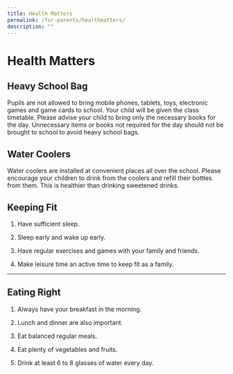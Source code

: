 ```yaml
---
title: Health Matters
permalink: /for-parents/healthmatters/
description: ""
---
```


Health Matters
==============

**Heavy School Bag**
--------------------

Pupils are not allowed to bring mobile phones, tablets, toys, electronic games and game cards to school. Your child will be given the class timetable. Please advise your child to bring only the necessary books for the day. Unnecessary items or books not required for the day should not be brought to school to avoid heavy school bags.

  

**Water Coolers**
-----------------

Water coolers are installed at convenient places all over the school. Please encourage your children to drink from the coolers and refill their bottles from them. This is healthier than drinking sweetened drinks.

  

**Keeping Fit**
---------------

1.  Have sufficient sleep.
    
2.  Sleep early and wake up early.
    
3.  Have regular exercises and games with your family and friends.
    
4.  Make leisure time an active time to keep fit as a family.
    

  

---

**Eating Right**
----------------

1.  Always have your breakfast in the morning.
    
2.  Lunch and dinner are also important.
    
3.  Eat balanced regular meals.
    
4.  Eat plenty of vegetables and fruits.
    
5.  Drink at least 6 to 8 glasses of water every day.
